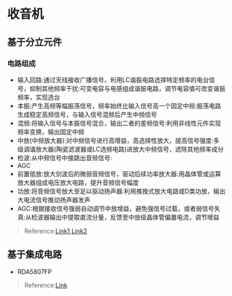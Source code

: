 # 收音机
## 基于分立元件
### 电路组成
- 输入回路:通过天线接收广播信号，利用LC谐振电路选择特定频率的电台信号，抑制其他频率干扰:可变电容与电感组成谐振电路，调节电容值可改变谐振频率，实现选台
- 本振:产生高频等幅振荡信号，频率始终比输入信号高一个固定中频:振荡电路生成稳定高频信号，与输入信号混频后产生中频信号
- 混频:将输入信号与本振信号混合，输出二者的差频信号:利用非线性元件实现频率变换，输出固定中频
- 中放(中频放大器):对中频信号进行高增益，高选择性放大，提高信号强度:多级调谐放大器(陶瓷滤波器或LC选频电路)进放大中频信号，滤除其他频率成分
- 检波:从中频信号中接跳出音频信号:
- AGC
- 前置低放:放大剑波后的微弱音频信号，驱动后续功率放大器:用晶体管或运算放大器组成电压放大电路，提升音频信号幅度
- 功放:将音频信号放大至足以驱动扬声器:利用推挽式放大电路或D类功放，输出大电流信号推动扬声器发声
- AGC:根据接收信号强弱自动调节中放增益，避免强信号过载，或者弱信号失真:从检波器输出中提取直流分量，反馈至中放级晶体管偏置电流，调节增益
> Reference:[Link1](https://blog.csdn.net/ccsss22/article/details/108206316?ops_request_misc=%257B%2522request%255Fid%2522%253A%2522782170c17e44835e1e9dd93808c436e8%2522%252C%2522scm%2522%253A%252220140713.130102334.pc%255Fblog.%2522%257D&request_id=782170c17e44835e1e9dd93808c436e8&biz_id=0&utm_medium=distribute.pc_search_result.none-task-blog-2~blog~first_rank_ecpm_v1~hot_rank-1-108206316-null-null.nonecase&utm_term=%E6%94%B6%E9%9F%B3%E6%9C%BA&spm=1018.2226.3001.4450),[Link2](https://www.cnblogs.com/irischen/p/radio-yuanli.html)
## 基于集成电路
- RDA5807FP
> Reference:[Link](https://blog.csdn.net/weixin_54358182/article/details/124622128)